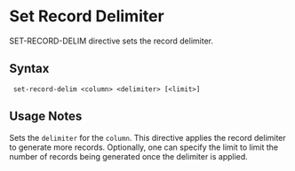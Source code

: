 # Set Record Delimiter

SET-RECORD-DELIM directive sets the record delimiter.

## Syntax

```
 set-record-delim <column> <delimiter> [<limit>]
```

## Usage Notes

Sets the ```delimiter``` for the ```column```. This directive applies
the record delimiter to generate more records. Optionally, one can specify
the limit to limit the number of records being generated once the delimiter
is applied. 